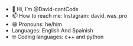 - 👋 Hi, I’m @David-cantCode
- 📫 How to reach me: Instagram: david_was_pro
- 😄 Pronouns: he/him
- Languages: English And Spainish
-  🤓 Coding languages: c++ and python

<!---
David-cantCode/David-cantCode is a ✨ special ✨ repository because its `README.md` (this file) appears on your GitHub profile.
You can click the Preview link to take a look at your changes.
--->
